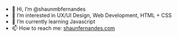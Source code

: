 - 👋 Hi, I’m @shaunmbfernandes
- 👀 I’m interested in UX/UI Design, Web Development, HTML + CSS
- 🌱 I’m currently learning Javascript
- 📫 How to reach me: <a target="_blank" href="http://www.shaunfernandes.com" >shaunfernandes.com</a> 

<!---
shaunmbfernandes/shaunmbfernandes is a ✨ special ✨ repository because its `README.md` (this file) appears on your GitHub profile.
You can click the Preview link to take a look at your changes.
--->
